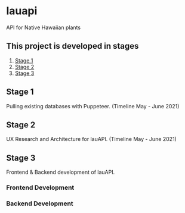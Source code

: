 # lauapi
API for Native Hawaiian plants


## This project is developed in stages
1. [Stage 1](#stage-1)
1. [Stage 2](#stage-2)
1. [Stage 3](#stage-3)

## Stage 1
Pulling existing databases with Puppeteer. 
(Timeline May - June 2021)

## Stage 2 
UX Research and Architecture for lauAPI.
(Timeline May - June 2021)

## Stage 3
Frontend & Backend development of lauAPI.

### Frontend Development

### Backend Development
